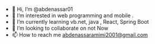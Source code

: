 - 👋 Hi, I’m @abdenassar01
- 👀 I’m interested in web programming and mobile .
- 🌱 I’m currently learning vb.net, java , React, Spring Boot
- 💞️ I’m looking to collaborate on not Now
- 📫 How to reach me abdenassaramimi2001@gmail.com

<!---
abdenassar01/abdenassar01 is a ✨ special ✨ repository because its `README.md` (this file) appears on your GitHub profile.
You can click the Preview link to take a look at your changes.
--->
